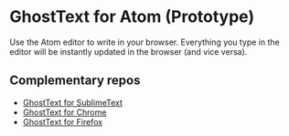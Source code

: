 # GhostText for Atom (Prototype)
Use the Atom editor to write in your browser. Everything you type in the editor will be instantly updated in the browser (and vice versa).

## Complementary repos

* [GhostText for SublimeText](https://github.com/Cacodaimon/GhostText-for-SublimeText)
* [GhostText for Chrome](https://github.com/Cacodaimon/GhostText-for-Chrome)
* [GhostText for Firefox](https://github.com/Cacodaimon/GhostText-for-Firefox)

